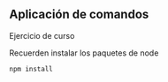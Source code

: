 ## Aplicación de comandos

Ejercicio de curso

Recuerden instalar los paquetes de node

```
npm install
```